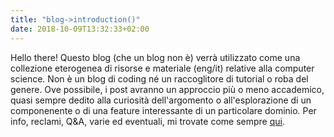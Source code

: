 ```yaml
---
title: "blog->introduction()"
date: 2018-10-09T13:32:33+02:00
---
```


Hello there! Questo blog (che un blog non è) verrà utilizzato come una collezione eterogenea di risorse e materiale (eng/it) relative alla computer science. Non è un blog di coding né un raccoglitore di tutorial o roba del genere. Ove possibile, i post avranno un approccio più o meno accademico, quasi sempre dedito alla curiosità dell'argomento o all'esplorazione di un componenente o di una feature interessante di un particolare dominio. Per info, reclami, Q&A, varie ed eventuali, mi trovate come sempre [qui](https://www.francescocauteruccio.info).